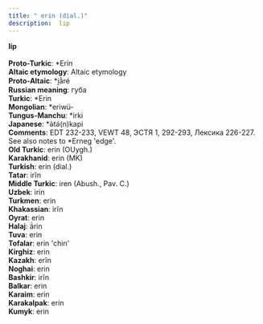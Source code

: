 ```yaml
---
title: " erin (dial.)"
description:  lip
---
```

<strong> lip</strong><br><br>
<strong>Proto-Turkic</strong>:  *Erin<br>
<strong>Altaic etymology</strong>:  Altaic etymology<br>
<strong> Proto-Altaic</strong>:  *i̯ằré<br>
<strong>Russian meaning</strong>:  губа<br>
<strong>Turkic</strong>:  *Erin<br>
<strong>Mongolian</strong>:  *eriwü-<br>
<strong>Tungus-Manchu</strong>:  *irki<br>
<strong>Japanese</strong>:  *ǝ̀tǝ́(n)kapi<br>
<strong>Comments</strong>:  EDT 232-233, VEWT 48, ЭСТЯ 1, 292-293, Лексика 226-227. See also notes to *Erneg 'edge'.<br>
<strong>Old Turkic</strong>:  erin (OUygh.)<br>
<strong>Karakhanid</strong>:  erin (MK)<br>
<strong>Turkish</strong>:  erin (dial.)<br>
<strong>Tatar</strong>:  irĭn<br>
<strong>Middle Turkic</strong>:  iren (Abush., Pav. C.)<br>
<strong>Uzbek</strong>:  irin<br>
<strong>Turkmen</strong>:  erin<br>
<strong>Khakassian</strong>:  irĭn<br>
<strong>Oyrat</strong>:  erin<br>
<strong>Halaj</strong>:  ä̇rin<br>
<strong>Tuva</strong>:  erin<br>
<strong>Tofalar</strong>:  erin 'chin'<br>
<strong>Kirghiz</strong>:  erin<br>
<strong>Kazakh</strong>:  erĭn<br>
<strong>Noghai</strong>:  erin<br>
<strong>Bashkir</strong>:  irĭn<br>
<strong>Balkar</strong>:  erin<br>
<strong>Karaim</strong>:  erin<br>
<strong>Karakalpak</strong>:  erin<br>
<strong>Kumyk</strong>:  erin<br>


